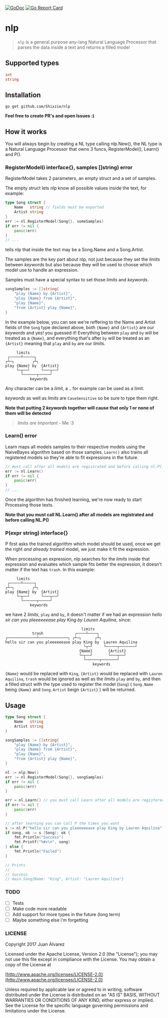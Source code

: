 [![GoDoc](https://godoc.org/github.com/Shixzie/nlp?status.svg)](https://godoc.org/github.com/Shixzie/nlp) [![Go Report Card](https://goreportcard.com/badge/github.com/Shixzie/nlp)](https://goreportcard.com/report/github.com/Shixzie/nlp)

# nlp

> `nlp` is a general purpose any-lang Natural Language Processor that parses the data inside a text and returns a filled model

## Supported types
```go
int
string
```

## Installation
```
go get github.com/Shixzie/nlp
```

**Feel free to create PR's and open Issues :)**

## How it works

You will always begin by creating a NL type calling nlp.New(), the NL type is a 
Natural Language Processor that owns 3 funcs, RegisterModel(), Learn() and P().

### RegisterModel(i interface{}, samples []string) error

RegisterModel takes 2 parameters, an empty struct and a set of samples.

The empty struct lets nlp know all possible values inside the text, for example:
```go
type Song struct {
    Name   string // fields must be exported
    Artist string
}
err := nl.RegisterModel(Song{}, someSamples)
if err != nil {
	panic(err)
}
// ...
```

tells nlp that inside the text may be a Song.Name and a Song.Artist.

The samples are the key part about nlp, not just because they set the *limits*
between *keywords* but also because they will be used to choose which model 
use to handle an expression.

Samples must have a special syntax to set those *limits* and *keywords*.
```go
songSamples := []string{
	"play {Name} by {Artist}",
	"play {Name} from {Artist}",
	"play {Name}",
	"from {Artist} play {Name}",
}
```

In the example below, you can see we're reffering to the Name and Artist fields
of the `Song` type declared above, both `{Name}` and `{Artist}` are our *keywords* 
and yes! you guessed it! Everything between `play` and `by` will be treated as a
`{Name}`, and everything that's after `by` will be treated as an `{Artist}` meaning 
that `play` and `by` are our *limits*.
```
     limits
 ┌─────┴─────┐
┌┴─┐        ┌┴┐
play {Name} by  {Artist}
     └─┬──┘     └───┬──┘
       └──────┬─────┘
           keywords
```

Any character can be a *limit*, a `,` for example can be used as a limit.

*keywords* as well as *limits* are `CaseSensitive` so be sure to type them right.

**Note that putting 2 *keywords* together will cause that only 1 or none of them will be detected**

> *limits are important* - Me :3


### Learn() error

Learn maps all models samples to their respective models using the NaiveBayes 
algorithm based on those samples. `Learn()` also trains all registered models
so they're able to fit expressions in the future.

```go
// must call after all models are registrated and before calling nl.P()
err := nl.Learn() 
if err != nil {
    panic(err)
}
// ...
```

Once the algorithm has finished learning, we're now ready to start Processing 
those texts.

**Note that you must call NL.Learn() after all models are registrated and before calling NL.P()**

### P(expr string) interface{}

P first asks the trained algorithm which model should be used, once we get
the right *and already trained* model, we just make it fit the expression.

When processing an expression, nlp searches for the *limits* inside that 
expression and evaluates which sample fits better the expression, it doesn't
matter if the text has `trash`. In this example:
```
     limits
 ┌─────┴─────┐
┌┴─┐        ┌┴┐
play {Name} by  {Artist}
     └─┬──┘     └───┬──┘
       └──────┬─────┘
           keywords
```

we have 2 *limits*, `play` and `by`, it doesn't matter if we had an expression 
*hello sir can you pleeeeeease play King by Lauren Aquilina*, since:
```
                                  limits
            trash              ┌────┴────┐
┌─────────────┴─────────────┐ ┌┴─┐      ┌┴┐
hello sir can you pleeeeeease play King by  Lauren Aquilina
                                   └┬─┘     └─────┬───────┘
                                 {Name}       {Artist}
                                 └─┬──┘       └───┬──┘
                                   └──────┬───────┘
                                       keywords
```

`{Name}` would be replaced with `King`, 
`{Artist}` would be replaced with `Lauren Aquilina`, 
`trash` would be ignored as well as the *limits* `play` and `by`, 
and then a filled struct with the type used to register the model (`Song`) 
( `Song.Name` being `{Name}` and `Song.Artist` beign `{Artist}` ) 
will be returned.

## Usage

```go
type Song struct {
	Name   string
	Artist string
}

songSamples := []string{
	"play {Name} by {Artist}",
	"play {Name} from {Artist}",
	"play {Name}",
	"from {Artist} play {Name}",
}

nl := nlp.New()
err := nl.RegisterModel(Song{}, songSamples)
if err != nil {
	panic(err)
}

err = nl.Learn() // you must call Learn after all models are registered and before calling P
if err != nil {
	panic(err)
}

// after learning you can call P the times you want
s := nl.P("hello sir can you pleeeeeease play King by Lauren Aquilina") 
if song, ok := s.(Song); ok {
	fmt.Println("Success")
	fmt.Printf("%#v\n", song)
} else {
	fmt.Println("Failed")
}

// Prints
//
// Success
// main.Song{Name: "King", Artist: "Lauren Aquilina"}
```

### TODO
- [ ] Tests
- [ ] Make code more readable
- [ ] Add support for more types in the future (long term)
- [ ] Maybe something else i'm forgetting

### LICENSE

Copyright 2017 Juan Álvarez

Licensed under the Apache License, Version 2.0 (the "License");
you may not use this file except in compliance with the License.
You may obtain a copy of the License at

[http://www.apache.org/licenses/LICENSE-2.0](http://www.apache.org/licenses/LICENSE-2.0)

Unless required by applicable law or agreed to in writing, software
distributed under the License is distributed on an "AS IS" BASIS,
WITHOUT WARRANTIES OR CONDITIONS OF ANY KIND, either express or implied.
See the License for the specific language governing permissions and
limitations under the License.
